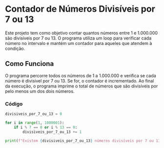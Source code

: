 # Contador de Números Divisíveis por 7 ou 13

Este projeto tem como objetivo contar quantos números entre 1 e 1.000.000 são divisíveis por 7 ou 13. O programa utiliza um loop para verificar cada número no intervalo e mantém um contador para aqueles que atendem à condição.

## Como Funciona

O programa percorre todos os números de 1 a 1.000.000 e verifica se cada número é divisível por 7 ou 13. Se for, o contador é incrementado. Ao final da execução, o programa imprime o total de números que são divisíveis por pelo menos um dos dois números.

### Código

```python
divisiveis_por_7_ou_13 = 0

for i in range(1, 1000001):
    if i % 7 == 0 or i % 13 == 0:
        divisiveis_por_7_ou_13 += 1

print(f"Existem {divisiveis_por_7_ou_13} números divisíveis por 7 ou 13 no intervalo de 1 a 1000000.")
